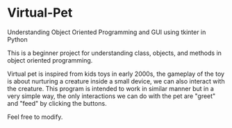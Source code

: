 # Virtual-Pet
Understanding Object Oriented Programming and GUI using tkinter in Python 

This is a beginner project for understanding class, objects, and methods in object oriented programming.

Virtual pet is inspired from kids toys in early 2000s, the gameplay of the toy is about nurturing a creature inside a small device, we can also interact with the creature.
This program is intended to work in similar manner but in a very simple way, the only interactions we can do with the pet are "greet" and "feed" by clicking the buttons.

Feel free to modify.
